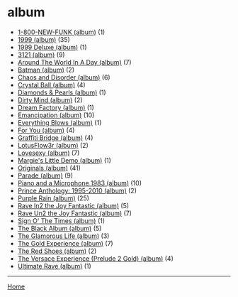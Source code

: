 # album

  * [1-800-NEW-FUNK (album)](./album/1-800-new-funk/) (1)
  * [1999 (album)](./album/1999/) (35)
  * [1999 Deluxe (album)](./album/1999-deluxe/) (1)
  * [3121 (album)](./album/3121/) (9)
  * [Around The World In A Day (album)](./album/around-the-world-in-a-day/) (7)
  * [Batman (album)](./album/batman/) (2)
  * [Chaos and Disorder (album)](./album/chaos-and-disorder/) (6)
  * [Crystal Ball (album)](./album/crystal-ball/) (4)
  * [Diamonds & Pearls (album)](./album/diamonds-pearls/) (1)
  * [Dirty Mind (album)](./album/dirty-mind/) (2)
  * [Dream Factory (album)](./album/dream-factory/) (1)
  * [Emancipation (album)](./album/emancipation/) (10)
  * [Everything Blows (album)](./album/everything-blows/) (1)
  * [For You (album)](./album/for-you/) (4)
  * [Graffiti Bridge (album)](./album/graffiti-bridge/) (4)
  * [LotusFlow3r (album)](./album/lotusflow3r/) (2)
  * [Lovesexy (album)](./album/lovesexy/) (7)
  * [Margie's Little Demo (album)](./album/margie-s-little-demo/) (1)
  * [Originals (album)](./album/originals/) (41)
  * [Parade (album)](./album/parade/) (9)
  * [Piano and a Microphone 1983 (album)](./album/piano-and-a-microphone-1983/) (10)
  * [Prince Anthology: 1995-2010 (album)](./album/prince-anthology-1995-2010/) (2)
  * [Purple Rain (album)](./album/purple-rain/) (25)
  * [Rave In2 the Joy Fantastic (album)](./album/rave-in2-the-joy-fantastic/) (5)
  * [Rave Un2 the Joy Fantastic (album)](./album/rave-un2-the-joy-fantastic/) (7)
  * [Sign O' The Times (album)](./album/sign-o-the-times/) (1)
  * [The Black Album (album)](./album/the-black-album/) (5)
  * [The Glamorous Life (album)](./album/the-glamorous-life/) (3)
  * [The Gold Experience (album)](./album/the-gold-experience/) (7)
  * [The Red Shoes (album)](./album/the-red-shoes/) (2)
  * [The Versace Experience (Prelude 2 Gold) (album)](./album/the-versace-experience-prelude-2-gold/) (4)
  * [Ultimate Rave (album)](./album/ultimate-rave/) (1)

----

[Home](../)
